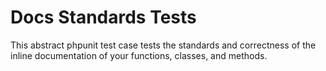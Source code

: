 # Docs Standards Tests

This abstract phpunit test case tests the standards and correctness of the inline documentation of your functions, classes, and methods.
